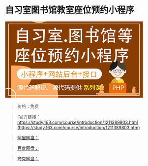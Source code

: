 # 自习室图书馆教室座位预约小程序

![img](../../../assets/study163/free/57bf8d4b30c64fdab8db2a9c6cbf7fb9.jpg)

> 价格：免费

> [官方链接：https://study.163.com/course/introduction/1211389803.htm](https://study.163.com/course/introduction/1211389803.htm)

> [阿里网盘：]()

> [百度网盘：]()

> [夸克网盘：]()
